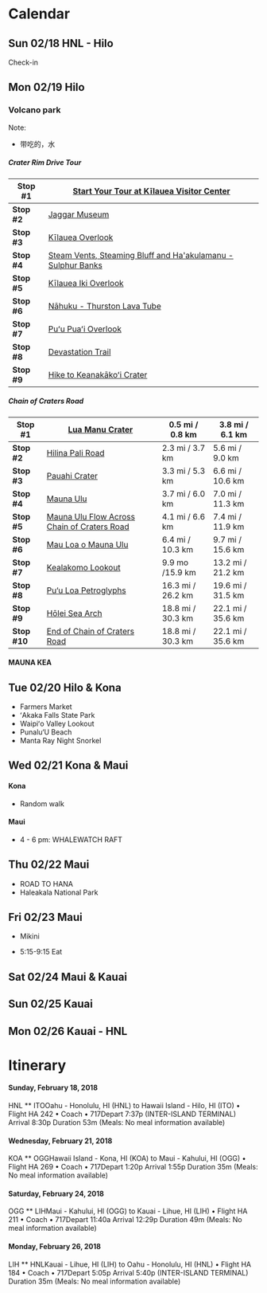 # Calendar

## Sun   02/18 HNL - Hilo

Check-in 

## Mon 02/19 Hilo

### Volcano park

Note: 

- 带吃的，水

##### Crater Rim Drive Tour

| **Stop #1** | [Start Your Tour at Kīlauea Visitor Center](https://www.nps.gov/havo/planyourvisit/craterrimtour_kvc.htm) |
| ----------- | ------------------------------------------------------------ |
| **Stop #2** | [Jaggar Museum](https://www.nps.gov/havo/planyourvisit/craterrimtour_jaggar.htm) |
| **Stop #3** | [Kīlauea Overlook](https://www.nps.gov/havo/planyourvisit/craterrimtour_kilaueaovrlk.htm) |
| **Stop #4** | [Steam Vents, Steaming Bluff and Ha'akulamanu - Sulphur Banks](https://www.nps.gov/havo/planyourvisit/craterrimtour_steam.htm) |
| **Stop #5** | [Kīlauea Iki Overlook](https://www.nps.gov/havo/planyourvisit/craterrimtour_kilaueaikiovlk.htm) |
| **Stop #6** | [Nāhuku - Thurston Lava Tube](https://www.nps.gov/havo/planyourvisit/craterrimtour_tube.htm) |
| **Stop #7** | [Puʻu Puaʻi Overlook](https://www.nps.gov/havo/planyourvisit/craterrimtour_puupuai.htm) |
| **Stop #8** | [Devastation Trail](https://www.nps.gov/havo/planyourvisit/craterrimtour_devastation2.htm) |
| **Stop #9** | [Hike to Keanakākoʻi Crater](https://www.nps.gov/havo/planyourvisit/craterrimtour_keanakakoi.htm) |

##### Chain of Craters Road

| **Stop #1**  | [Lua Manu Crater](https://www.nps.gov/havo/planyourvisit/ccr_lua_manu.htm) | 0.5 mi / 0.8 km   | 3.8 mi / 6.1 km   |
| ------------ | ------------------------------------------------------------ | ----------------- | ----------------- |
| **Stop #2**  | [Hilina Pali Road](https://www.nps.gov/havo/planyourvisit/ccr_hilina_pali.htm) | 2.3 mi / 3.7 km   | 5.6 mi / 9.0 km   |
| **Stop #3**  | [Pauahi Crater](https://www.nps.gov/havo/planyourvisit/ccr_pauahi.htm) | 3.3 mi / 5.3 km   | 6.6 mi / 10.6 km  |
| **Stop #4**  | [Mauna Ulu](https://www.nps.gov/havo/planyourvisit/ccr_mauna_ulu.htm) | 3.7 mi / 6.0 km   | 7.0 mi / 11.3 km  |
| **Stop #5**  | [Mauna Ulu Flow Across Chain of Craters Road](https://www.nps.gov/havo/planyourvisit/ccr_ulu_flow.htm) | 4.1 mi / 6.6 km   | 7.4 mi / 11.9 km  |
| **Stop #6**  | [Mau Loa o Mauna Ulu](https://www.nps.gov/havo/planyourvisit/ccr_mau_loa.htm) | 6.4 mi / 10.3 km  | 9.7 mi / 15.6 km  |
| **Stop #7**  | [Kealakomo Lookout](https://www.nps.gov/havo/planyourvisit/ccr_kealakomo.htm) | 9.9 mo /15.9 km   | 13.2 mi / 21.2 km |
| **Stop #8**  | [Pu‘u Loa Petroglyphs](https://www.nps.gov/havo/planyourvisit/ccr_puu_loa.htm) | 16.3 mi / 26.2 km | 19.6 mi / 31.5 km |
| **Stop #9**  | [Hōlei Sea Arch](https://www.nps.gov/havo/planyourvisit/ccr_holei.htm) | 18.8 mi / 30.3 km | 22.1 mi / 35.6 km |
| **Stop #10** | [End of Chain of Craters Road](https://www.nps.gov/havo/planyourvisit/ccr_end_of_road.htm) | 18.8 mi / 30.3 km | 22.1 mi / 35.6 km |

#### MAUNA KEA

## Tue   02/20 Hilo & Kona

- Farmers Market 
- ʻAkaka Falls State Park
- Waipiʻo Valley Lookout
- Punalu‘U Beach
- Manta Ray Night Snorkel

## Wed 02/21 Kona & Maui

#### Kona 

- Random walk

#### Maui

- 4 - 6 pm: WHALEWATCH RAFT

## Thu   02/22 Maui

- ROAD TO HANA
- Haleakala National Park

## Fri      02/23 Maui

- Mikini


- 5:15-9:15 Eat

## Sat     02/24 Maui & Kauai



## Sun    02/25 Kauai



## Mon  02/26 Kauai - HNL



# Itinerary

#### Sunday, February 18, 2018

HNL ** ITOOahu - Honolulu, HI (HNL) to Hawaii Island - Hilo, HI (ITO) • Flight HA 242 • Coach • 717Depart 7:37p (INTER-ISLAND TERMINAL)    Arrival 8:30p    Duration 53m (Meals: No meal information available)      

#### Wednesday, February 21, 2018

KOA ** OGGHawaii Island - Kona, HI (KOA) to Maui - Kahului, HI (OGG) • Flight HA 269 • Coach • 717Depart 1:20p    Arrival 1:55p    Duration 35m (Meals: No meal information available)      

#### Saturday, February 24, 2018

OGG ** LIHMaui - Kahului, HI (OGG) to Kauai - Lihue, HI (LIH) • Flight HA 211 • Coach • 717Depart 11:40a    Arrival 12:29p    Duration 49m (Meals: No meal information available)      

#### Monday, February 26, 2018

LIH ** HNLKauai - Lihue, HI (LIH) to Oahu - Honolulu, HI (HNL) • Flight HA 184 • Coach • 717Depart 5:05p    Arrival 5:40p (INTER-ISLAND TERMINAL)    Duration 35m (Meals: No meal information available)      









